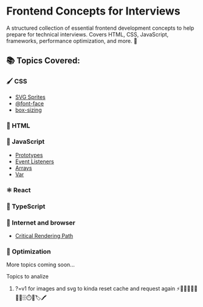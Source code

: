 # Frontend Concepts for Interviews
A structured collection of essential frontend development concepts to help prepare for technical interviews. Covers HTML, CSS, JavaScript, frameworks, performance optimization, and more. 🚀

## 📚 Topics Covered:
### 🖌️ CSS
- [SVG Sprites](./css/svg-sprites.md)
- [@font-face](./css/font-face.md)
- [box-sizing](./css/box-sizing.md)

### 📝 HTML

### 📌 JavaScript
- [Prototypes](./js/Prototypes.md)
- [Event Listeners](./js/EventListeners.md)
- [Arrays](./js/Arrays.md)
- [Var](./js/Var.md)

### ⚛️ React

### 🔷 TypeScript

### 📜 Internet and browser
- [Critical Rendering Path](./internetAndBrowser/CriticalRenderingPath.md)

### 🚀 Optimization

More topics coming soon...

Topics to analize
1) ?=v1 for images and svg to kinda reset cache and request again
⚡🧪🔐🚀🧩📄📘🏦🗄️⏱️🔬🏷️🖍️
